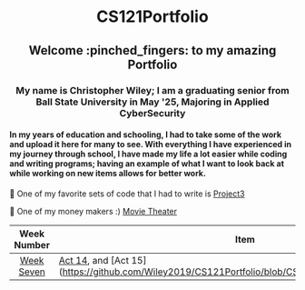 <h1 align= "center"> CS121Portfolio</h1>
<h2 align= "center"> Welcome :pinched_fingers: to my amazing Portfolio </h2>
<h3 align= "center"> My name is Christopher Wiley; I am a graduating senior from Ball State University in May '25, Majoring in Applied CyberSecurity</h3>
<h4 align= "left"> In my years of education and schooling, I had to take some of the work and upload it here for many to see. With everything I have experienced in my journey through school, I have made my life a lot easier while coding and writing programs; having an example of what I want to look back at while working on new items allows for better work.  </h4>


<h7 align= "center"> :handshake: One of my favorite sets of code that I had to write is [Project3](https://github.com/Wiley2019/CS121Portfolio/tree/CS121/Project3) 

<h9 align= "center"> :money_mouth_face: One of my money makers :) [Movie Theater](https://github.com/Wiley2019/CS121Portfolio/blob/CS121/WeekSeven/MovieSimulationThree.java) </h9>


| Week Number | Item | Description|
|:----: | ------| -----------|
| [Week Seven](https://github.com/Wiley2019/CS121Portfolio/tree/CS121/WeekSeven)| [Act 14](https://github.com/Wiley2019/CS121Portfolio/blob/CS121/WeekSeven/MovieSimulationThree.java), and [Act 15](https://github.com/Wiley2019/CS121Portfolio/blob/CS121/WeekSeven/TestCars.java|


